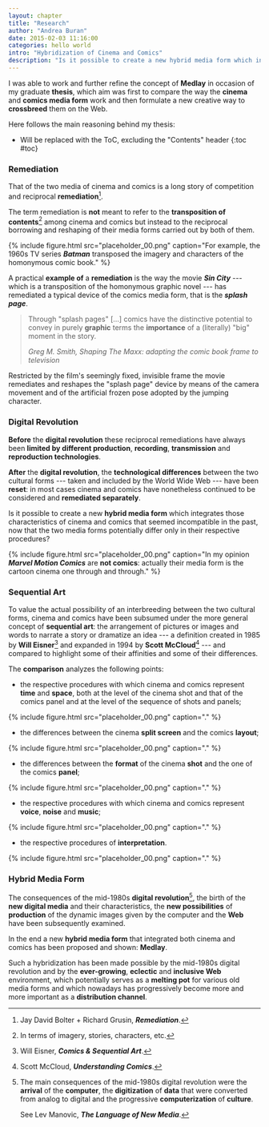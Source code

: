 ```yaml
---
layout: chapter
title: "Research"
author: "Andrea Buran"
date: 2015-02-03 11:16:00
categories: hello world
intro: "Hybridization of Cinema and Comics"
description: "Is it possible to create a new hybrid media form which integrates those characteristics of cinema and comics that seemed incompatible in the past, now that the two media forms potentially differ only in their respective procedures?"
---
```


I was able to work and further refine the concept of **Medlay** in occasion of my graduate **thesis**, which aim was first to compare the way the **cinema** and **comics media form** work and then formulate a new creative way to **crossbreed** them on the Web.

Here follows the main reasoning behind my thesis:

+ Will be replaced with the ToC, excluding the "Contents" header
{:toc #toc}

### Remediation

That of the two media of cinema and comics is a long story of competition and reciprocal **remediation**[^remediation].

The term remediation is **not** meant to refer to the **transposition of contents**[^transposition] among cinema and comics but instead to the reciprocal borrowing and reshaping of their media forms carried out by both of them.

{% include figure.html src="placeholder_00.png" caption="For example, the 1960s TV series ***Batman*** transposed the imagery and characters of the homonymous comic book." %}

A practical **example of** a **remediation** is the way the movie ***Sin City*** --- which is a transposition of the homonymous graphic novel --- has remediated a typical device of the comics media form, that is the ***splash page***.

> Through "splash pages" [...] comics have the distinctive potential to convey in purely **graphic** terms the **importance** of a (literally) "big" moment in the story.
>
> <cite>Greg M. Smith, *Shaping The Maxx: adapting the comic book frame to television*</cite>

Restricted by the <quote>film's seemingly fixed, invisible frame</quote> the movie remediates and reshapes the "splash page" device by means of the camera movement and of the artificial frozen pose adopted by the jumping character.

### Digital Revolution

**Before** the **digital revolution** these reciprocal remediations have always been **limited by different production**, **recording**, **transmission** and **reproduction technologies**.

**After** the **digital revolution**, the **technological differences** between the two cultural forms --- taken and included by the World Wide Web --- have been **reset**: in most cases cinema and comics have nonetheless continued to be considered and **remediated separately**.

Is it possible to create a new **hybrid media form** which integrates those characteristics of cinema and comics that seemed incompatible in the past, now that the two media forms potentially differ only in their respective procedures?

{% include figure.html src="placeholder_00.png" caption="In my opinion ***Marvel Motion Comics*** are **not comics**: actually their media form is the cartoon cinema one through and through." %}

### Sequential Art

To value the actual possibility of an interbreeding between the two cultural forms, cinema and comics have been subsumed under the more general concept of **sequential art**: <quote>the arrangement of pictures or images and words to narrate a story or dramatize an idea</quote> --- a definition created in 1985 by **Will Eisner**[^source-1] and expanded in 1994 by **Scott McCloud**[^source-2] --- and compared to highlight some of their affinities and some of their differences.

The **comparison** analyzes the following points:

+ the respective procedures with which cinema and comics represent **time** and **space**, both at the level of the cinema shot and that of the comics panel and at the level of the sequence of shots and panels;

{% include figure.html src="placeholder_00.png" caption="." %}

+ the differences between the cinema **split screen** and the comics **layout**;

{% include figure.html src="placeholder_00.png" caption="." %}

+ the differences between the **format** of the cinema **shot** and the one of the comics **panel**;

{% include figure.html src="placeholder_00.png" caption="." %}

+ the respective procedures with which cinema and comics represent **voice**, **noise** and **music**;

{% include figure.html src="placeholder_00.png" caption="." %}

+ the respective procedures of **interpretation**.

{% include figure.html src="placeholder_00.png" caption="." %}

### Hybrid Media Form

The consequences of the mid-1980s **digital revolution**[^digital-revolution], the birth of the **new digital media** and their characteristics, the **new possibilities** of **production** of the dynamic images given by the computer and the **Web** have been subsequently examined.

In the end a new **hybrid media form** that integrated both cinema and comics has been proposed and shown: **Medlay**.

Such a hybridization has been made possible by the mid-1980s digital revolution and by the **ever-growing**, **eclectic** and **inclusive Web** environment, which potentially serves as a **melting pot** for various old media forms and which nowadays has progressively become more and more important as a **distribution channel**.




[^remediation]: Jay David Bolter + Richard Grusin, ***Remediation***.

[^transposition]: In terms of imagery, stories, characters, etc.

[^source-1]: Will Eisner, ***Comics & Sequential Art***.

[^source-2]: Scott McCloud, ***Understanding Comics***.

[^digital-revolution]: The main consequences of the mid-1980s digital revolution were the **arrival** of the **computer**, the **digitization** of **data** that were converted from analog to digital and the progressive **computerization** of **culture**. 

    See Lev Manovic, ***The Language of New Media***.